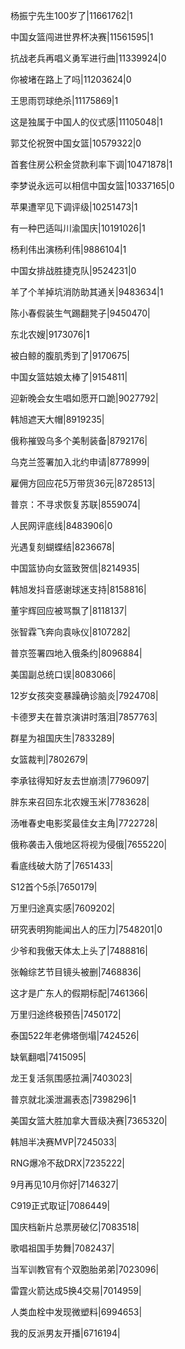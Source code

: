 杨振宁先生100岁了|11661762|1

中国女篮闯进世界杯决赛|11561595|1

抗战老兵再唱义勇军进行曲|11339924|0

你被堵在路上了吗|11203624|0

王思雨罚球绝杀|11175869|1

这是独属于中国人的仪式感|11105048|1

郭艾伦祝贺中国女篮|10579322|0

首套住房公积金贷款利率下调|10471878|1

李梦说永远可以相信中国女篮|10337165|0

苹果遭罕见下调评级|10251473|1

有一种巴适叫川渝国庆|10191026|1

杨利伟出演杨利伟|9886104|1

中国女排战胜捷克队|9524231|0

羊了个羊掉坑消防助其通关|9483634|1

陈小春假装生气踢翻凳子|9450470|

东北农嫂|9173076|1

被白鲸的腹肌秀到了|9170675|

中国女篮姑娘太棒了|9154811|

迎新晚会女生唱如愿开口跪|9027792|

韩旭遮天大帽|8919235|

俄称摧毁乌多个美制装备|8792176|

乌克兰签署加入北约申请|8778999|

雇佣方回应花5万带货36元|8728513|

普京：不寻求恢复苏联|8559074|

人民网评底线|8483906|0

光遇复刻蝴蝶结|8236678|

中国篮协向女篮致贺信|8214935|

韩旭发抖音感谢球迷支持|8158816|

董宇辉回应被骂飘了|8118137|

张智霖飞奔向袁咏仪|8107282|

普京签署四地入俄条约|8096884|

美国副总统口误|8083066|

12岁女孩突变暴躁确诊脑炎|7924708|

卡德罗夫在普京演讲时落泪|7857763|

群星为祖国庆生|7833289|

女篮裁判|7802679|

李承铉得知好友去世崩溃|7796097|

胖东来召回东北农嫂玉米|7783628|

汤唯春史电影奖最佳女主角|7722728|

俄称袭击入俄地区将视为侵俄|7655220|

看底线破大防了|7651433|

S12首个5杀|7650179|

万里归途真实感|7609202|

研究表明狗能闻出人的压力|7548201|0

少爷和我傲天体太上头了|7488816|

张翰综艺节目镜头被删|7468836|

这才是广东人的假期标配|7461366|

万里归途终极预告|7450172|

泰国522年老佛塔倒塌|7424526|

缺氧翻唱|7415095|

龙王复活氛围感拉满|7403023|

普京就北溪泄漏表态|7398296|1

美国女篮大胜加拿大晋级决赛|7365320|

韩旭半决赛MVP|7245033|

RNG爆冷不敌DRX|7235222|

9月再见10月你好|7146327|

C919正式取证|7086449|

国庆档新片总票房破亿|7083518|

歌唱祖国手势舞|7082437|

当军训教官有个双胞胎弟弟|7023096|

雷霆火箭达成5换4交易|7014959|

人类血栓中发现微塑料|6994653|

我的反派男友开播|6716194|

